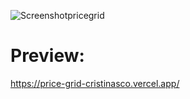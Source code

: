 ![Screenshotpricegrid](https://user-images.githubusercontent.com/77617593/115729510-c2da5b00-a385-11eb-9d44-26520c45bc8e.png)
# Preview:
https://price-grid-cristinasco.vercel.app/
